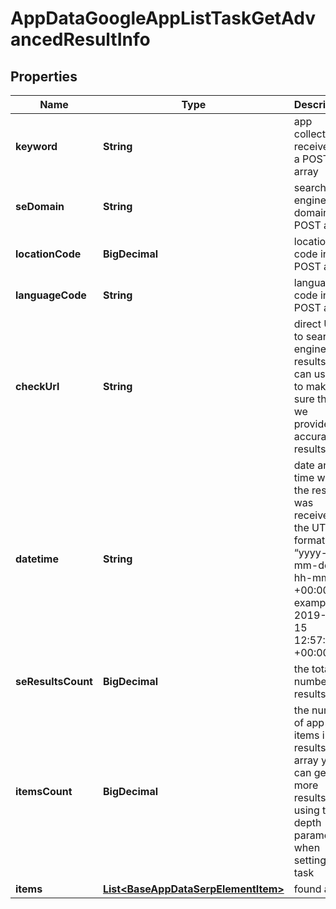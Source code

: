 

# AppDataGoogleAppListTaskGetAdvancedResultInfo


## Properties

| Name | Type | Description | Notes |
|------------ | ------------- | ------------- | -------------|
|**keyword** | **String** | app collection received in a POST array |  [optional] |
|**seDomain** | **String** | search engine domain in a POST array |  [optional] |
|**locationCode** | **BigDecimal** | location code in a POST array |  [optional] |
|**languageCode** | **String** | language code in a POST array |  [optional] |
|**checkUrl** | **String** | direct URL to search engine results you can use it to make sure that we provided accurate results |  [optional] |
|**datetime** | **String** | date and time when the result was received in the UTC format: “yyyy-mm-dd hh-mm-ss +00:00” example: 2019-11-15 12:57:46 +00:00 |  [optional] |
|**seResultsCount** | **BigDecimal** | the total number of results |  [optional] |
|**itemsCount** | **BigDecimal** | the number of app items in the results array you can get more results by using the depth parameter when setting a task |  [optional] |
|**items** | [**List&lt;BaseAppDataSerpElementItem&gt;**](BaseAppDataSerpElementItem.md) | found apps |  [optional] |



